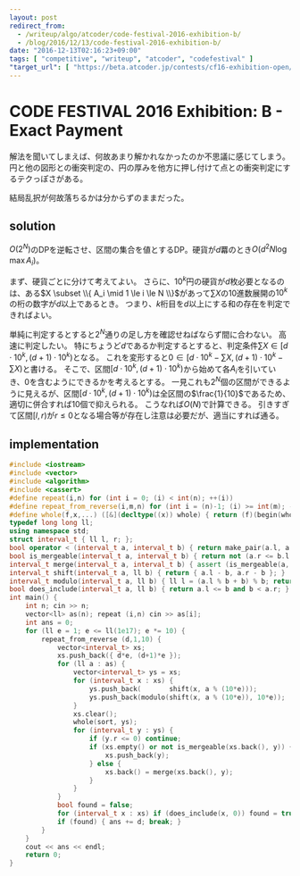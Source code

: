 ```yaml
---
layout: post
redirect_from:
  - /writeup/algo/atcoder/code-festival-2016-exhibition-b/
  - /blog/2016/12/13/code-festival-2016-exhibition-b/
date: "2016-12-13T02:16:23+09:00"
tags: [ "competitive", "writeup", "atcoder", "codefestival" ]
"target_url": [ "https://beta.atcoder.jp/contests/cf16-exhibition-open/tasks/codefestival_2016_ex_b" ]
---
```


# CODE FESTIVAL 2016 Exhibition: B - Exact Payment

解法を聞いてしまえば、何故あまり解かれなかったのか不思議に感じてしまう。
円と他の図形との衝突判定の、円の厚みを他方に押し付けて点との衝突判定にするテクっぽさがある。

結局乱択が何故落ちるかは分からずのままだった。

## solution

$O(2^N)$のDPを逆転させ、区間の集合を値とするDP。硬貨が$d$羃のとき$O(d^2 N \log \max A_i)$。

まず、硬貨ごとに分けて考えてよい。
さらに、$10^k$円の硬貨が$d$枚必要となるのは、ある$X \subset \\{ A_i \mid 1 \le i \le N \\}$があって$\sum X$の$10$進数展開の$10^k$の桁の数字が$d$以上であるとき。
つまり、$k$桁目を$d$以上にする和の存在を判定できればよい。

単純に判定するとすると$2^N$通りの足し方を確認せねばならず間に合わない。
高速に判定したい。
特にちょうど$d$であるか判定するとすると、判定条件$\sum X \in [d \cdot 10^k, (d+1) \cdot 10^k)$となる。
これを変形すると$0 \in [d \cdot 10^k - \sum X, (d+1) \cdot 10^k - \sum X)$と書ける。
そこで、区間$[d \cdot 10^k, (d+1) \cdot 10^k)$から始めて各$A_i$を引いていき、$0$を含むようにできるかを考えるとする。
一見これも$2^N$個の区間ができるように見えるが、区間$[d \cdot 10^k, (d+1) \cdot 10^k)$は全区間の$\frac{1}{10}$であるため、適切に併合すれば$10$個で抑えられる。
こうなれば$O(N)$で計算できる。
引きすぎて区間$[l,r)$が$r \le 0$となる場合等が存在し注意は必要だが、適当にすれば通る。

## implementation

``` c++
#include <iostream>
#include <vector>
#include <algorithm>
#include <cassert>
#define repeat(i,n) for (int i = 0; (i) < int(n); ++(i))
#define repeat_from_reverse(i,m,n) for (int i = (n)-1; (i) >= int(m); --(i))
#define whole(f,x,...) ([&](decltype((x)) whole) { return (f)(begin(whole), end(whole), ## __VA_ARGS__); })(x)
typedef long long ll;
using namespace std;
struct interval_t { ll l, r; };
bool operator < (interval_t a, interval_t b) { return make_pair(a.l, a.r) < make_pair(b.l, b.r); }
bool is_mergeable(interval_t a, interval_t b) { return not (a.r <= b.l or b.r <= a.l); }
interval_t merge(interval_t a, interval_t b) { assert (is_mergeable(a, b)); return { min(a.l, b.l), max(a.r, b.r) }; }
interval_t shift(interval_t a, ll b) { return { a.l - b, a.r - b }; }
interval_t modulo(interval_t a, ll b) { ll l = (a.l % b + b) % b; return { l, a.r + (l - a.l) }; }
bool does_include(interval_t a, ll b) { return a.l <= b and b < a.r; }
int main() {
    int n; cin >> n;
    vector<ll> as(n); repeat (i,n) cin >> as[i];
    int ans = 0;
    for (ll e = 1; e <= ll(1e17); e *= 10) {
        repeat_from_reverse (d,1,10) {
            vector<interval_t> xs;
            xs.push_back({ d*e, (d+1)*e });
            for (ll a : as) {
                vector<interval_t> ys = xs;
                for (interval_t x : xs) {
                    ys.push_back(       shift(x, a % (10*e)));
                    ys.push_back(modulo(shift(x, a % (10*e)), 10*e));
                }
                xs.clear();
                whole(sort, ys);
                for (interval_t y : ys) {
                    if (y.r <= 0) continue;
                    if (xs.empty() or not is_mergeable(xs.back(), y)) {
                        xs.push_back(y);
                    } else {
                        xs.back() = merge(xs.back(), y);
                    }
                }
            }
            bool found = false;
            for (interval_t x : xs) if (does_include(x, 0)) found = true;
            if (found) { ans += d; break; }
        }
    }
    cout << ans << endl;
    return 0;
}
```

